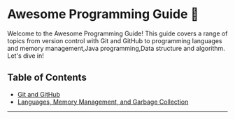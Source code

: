 # Awesome Programming Guide 🚀

Welcome to the Awesome Programming Guide! This guide covers a range of topics from version control with Git and GitHub to programming languages and memory management,Java programming,Data structure and algorithm. Let's dive in!

## Table of Contents

- [Git and GitHub](https://github.com/rahullraghuwanshi/CodeForQuality/blob/main/src/main/java/org/example/git_and_github/GitAndGithub.md)
- [Languages, Memory Management, and Garbage Collection](https://github.com/rahullraghuwanshi/CodeForQuality/blob/main/src/main/java/org/example/languages_memory_management/LanguagesAndMemoryManagement.md)

---
